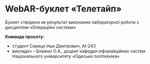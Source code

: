 # WebAR-буклет «Телетайп»
Буклет створено як результат виконання лабораторної роботи з дисципліни «Операційні системи» 

**Команда проєкту:** 
- студент Сириця Ілья Дмитрович, АІ-243
- викладач – Блажко О.А., доцент кафедри інформаційних систем Національного університету «Одеська політехніка»
